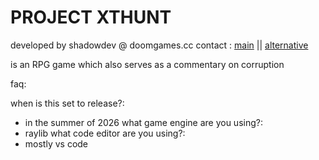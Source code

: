 # PROJECT XTHUNT
developed by shadowdev @ doomgames.cc
contact : <a href="mailto:shadowdevreal@protonmail.com">main</a> || <a href="https://x.com/DoomGamescc">alternative</a>

is an RPG game which also serves as a commentary on corruption 

faq:

when is this set to release?:
- in the summer of 2026
what game engine are you using?:
- raylib
what code editor are you using?:
- mostly vs code
